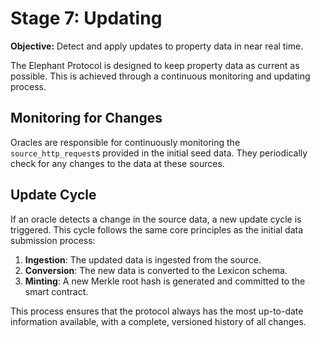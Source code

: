 # Stage 7: Updating

**Objective:** Detect and apply updates to property data in near real time.

The Elephant Protocol is designed to keep property data as current as possible. This is achieved through a continuous monitoring and updating process.

## Monitoring for Changes

Oracles are responsible for continuously monitoring the `source_http_request`s provided in the initial seed data. They periodically check for any changes to the data at these sources.

## Update Cycle

If an oracle detects a change in the source data, a new update cycle is triggered. This cycle follows the same core principles as the initial data submission process:

1.  **Ingestion**: The updated data is ingested from the source.
2.  **Conversion**: The new data is converted to the Lexicon schema.
3.  **Minting**: A new Merkle root hash is generated and committed to the smart contract.

This process ensures that the protocol always has the most up-to-date information available, with a complete, versioned history of all changes.
